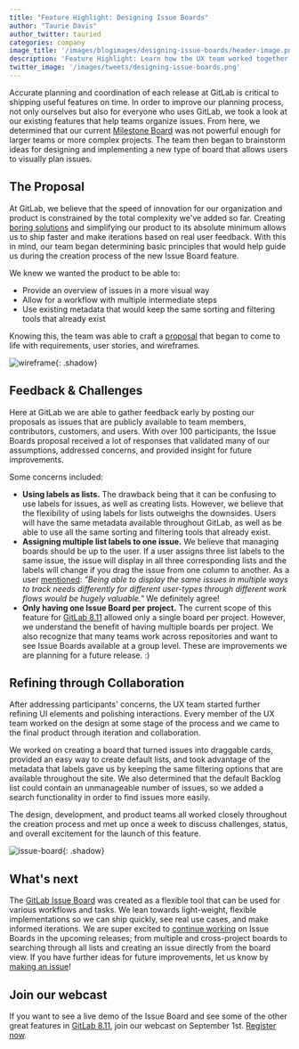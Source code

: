 ```yaml
---
title: "Feature Highlight: Designing Issue Boards"
author: "Taurie Davis"
author_twitter: tauried
categories: company
image_title: '/images/blogimages/designing-issue-boards/header-image.png'
description: 'Feature Highlight: Learn how the UX team worked together on the creation of Issue Boards.'
twitter_image: '/images/tweets/designing-issue-boards.png'
---
```


Accurate planning and coordination of each release at GitLab is critical to shipping useful features on time. In order to improve our planning process, not only ourselves but also for everyone who uses GitLab, we took a look at our existing features that help teams organize issues. From here, we determined that our current [Milestone Board](/blog/2016/08/05/feature-highlight-set-dates-for-issues/#milestones) was not powerful enough for larger teams or more complex projects. The team then began to brainstorm ideas for designing and implementing a new type of board that allows users to visually plan issues.

<!--more-->

## The Proposal

At GitLab, we believe that the speed of innovation for our organization and product is constrained by the total complexity we've added so far. Creating [boring solutions](/handbook/values/#boring-solutions) and simplifying our product to its absolute minimum allows us to ship faster and make iterations based on real user feedback. With this in mind, our team began determining basic principles that would help guide us during the creation process of the new Issue Board feature.

We knew we wanted the product to be able to:

- Provide an overview of issues in a more visual way
- Allow for a workflow with multiple intermediate steps
- Use existing metadata that would keep the same sorting and filtering tools that already exist

    
Knowing this, the team was able to craft a [proposal](https://gitlab.com/gitlab-org/gitlab-ce/issues/17907) that began to come to life with requirements, user stories, and wireframes.

![wireframe](/images/blogimages/designing-issue-boards/wireframe.png){: .shadow}

## Feedback & Challenges

Here at GitLab we are able to gather feedback early by posting our proposals as issues that are publicly available to team members, contributors, customers, and users. With over 100 participants, the Issue Boards proposal received a lot of responses that validated many of our assumptions, addressed concerns, and provided insight for future improvements.

Some concerns included:

- **Using labels as lists.** The drawback being that it can be confusing to use labels for issues, as well as creating lists. However, we believe that the flexibility of using labels for lists outweighs the downsides. Users will have the same metadata available throughout GitLab, as well as be able to use all the same sorting and filtering tools that already exist.
- **Assigning multiple list labels to one issue.** We believe that managing boards should be up to the user. If a user assigns three list labels to the same issue, the issue will display in all three corresponding lists and the labels will change if you drag the issue from one column to another. As a user [mentioned](https://gitlab.com/gitlab-org/gitlab-ce/issues/17907#note_12602314): *"Being able to display the same issues in multiple ways to track needs differently for different user-types through different work flows would be hugely valuable."*  We definitely agree!
- **Only having one Issue Board per project.** The current scope of this feature for [GitLab 8.11](/releases/2016/08/22/gitlab-8-11-released/) allowed only a single board per project. However, we understand the benefit of having multiple boards per project. We also recognize that many teams work across repositories and want to see Issue Boards available at a group level. These are improvements we are planning for a future release. :)

## Refining through Collaboration

After addressing participants' concerns, the UX team started further refining UI elements and polishing interactions. Every member of the UX team worked on the design at some stage of the process and we came to the final product through iteration and collaboration.

We worked on creating a board that turned issues into draggable cards, provided an easy way to create default lists, and took advantage of the metadata that labels gave us by keeping the same filtering options that are available throughout the site. We also determined that the default Backlog list could contain an unmanageable number of issues, so we added a search functionality in order to find issues more easily.

The design, development, and product teams all worked closely throughout the creation process and met up once a week to discuss challenges, status, and overall excitement for the launch of this feature. 

![issue-board](/images/blogimages/designing-issue-boards/issue-board.gif){: .shadow}

## What's next

The [GitLab Issue Board](/stages-devops-lifecycle/issueboard/) was created as a flexible tool that can be used for various workflows and tasks. We lean towards light-weight, flexible implementations so we can ship quickly, see real use cases, and make informed iterations. We are super excited to [continue working](https://gitlab.com/gitlab-org/gitlab-ce/issues/21365) on Issue Boards in the upcoming releases; from multiple and cross-project boards to searching through all lists and creating an issue directly from the board view. If you have further ideas for future improvements, let us know by [making an issue](https://gitlab.com/gitlab-org/gitlab-ce/issues/new?issue)!

## Join our webcast 
If you want to see a live demo of the Issue Board and see some of the other great features in [GitLab 8.11](/releases/2016/08/22/gitlab-8-11-released/), join our webcast on September 1st. [Register now](https://page.gitlab.com/IssueBoardWebcast_LandingPage.html).  

